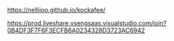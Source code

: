 https://nelliioo.github.io/kockafee/

https://prod.liveshare.vsengsaas.visualstudio.com/join?0B4DF3F7F6F3ECFB6A0234328D3723AC6942
